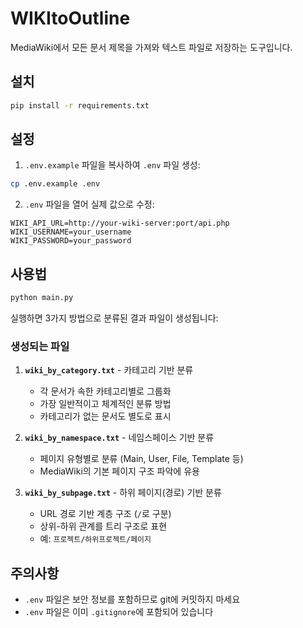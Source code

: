 # WIKItoOutline

MediaWiki에서 모든 문서 제목을 가져와 텍스트 파일로 저장하는 도구입니다.

## 설치

```bash
pip install -r requirements.txt
```

## 설정

1. `.env.example` 파일을 복사하여 `.env` 파일 생성:
```bash
cp .env.example .env
```

2. `.env` 파일을 열어 실제 값으로 수정:
```
WIKI_API_URL=http://your-wiki-server:port/api.php
WIKI_USERNAME=your_username
WIKI_PASSWORD=your_password
```

## 사용법

```bash
python main.py
```

실행하면 3가지 방법으로 분류된 결과 파일이 생성됩니다:

### 생성되는 파일

1. **`wiki_by_category.txt`** - 카테고리 기반 분류
   - 각 문서가 속한 카테고리별로 그룹화
   - 가장 일반적이고 체계적인 분류 방법
   - 카테고리가 없는 문서도 별도로 표시

2. **`wiki_by_namespace.txt`** - 네임스페이스 기반 분류
   - 페이지 유형별로 분류 (Main, User, File, Template 등)
   - MediaWiki의 기본 페이지 구조 파악에 유용

3. **`wiki_by_subpage.txt`** - 하위 페이지(경로) 기반 분류
   - URL 경로 기반 계층 구조 (`/`로 구분)
   - 상위-하위 관계를 트리 구조로 표현
   - 예: `프로젝트/하위프로젝트/페이지`

## 주의사항

- `.env` 파일은 보안 정보를 포함하므로 git에 커밋하지 마세요
- `.env` 파일은 이미 `.gitignore`에 포함되어 있습니다